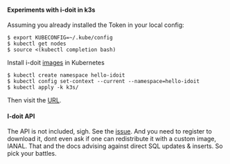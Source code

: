 #### Experiments with i-doit in k3s

Assuming you already installed the Token in your local config:

    $ export KUBECONFIG=~/.kube/config
    $ kubectl get nodes
    $ source <(kubectl completion bash)

Install i-doit [images](https://github.com/bheisig/i-doit-docker) in
Kubernetes

    $ kubectl create namespace hello-idoit
    $ kubectl config set-context --current --namespace=hello-idoit
    $ kubectl apply -k k3s/

Then visit the [URL](https://idoit.localhost).

#### I-doit API

The API is not included, sigh.  See the
[issue](https://github.com/bheisig/i-doit-docker/issues/6).  And you
need to register to download it, dont even ask if one can redistribute
it with a custom image, IANAL.  That and the docs advising against
direct SQL updates & inserts. So pick your battles.
